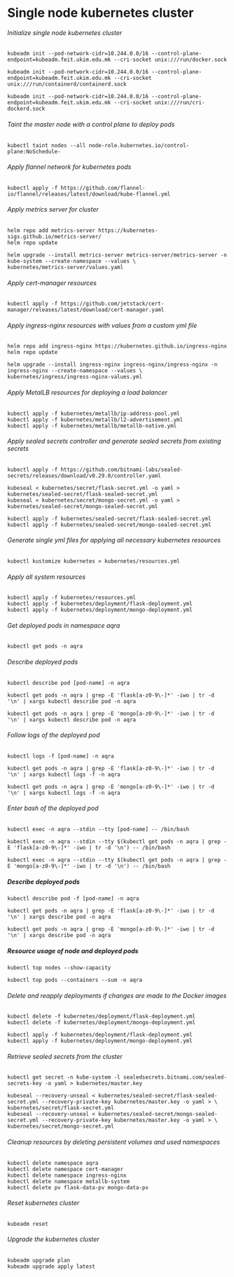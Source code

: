 # Single node kubernetes cluster

###### Initialize single node kubernetes cluster

```
kubeadm init --pod-network-cidr=10.244.0.0/16 --control-plane-endpoint=kubeadm.feit.ukim.edu.mk --cri-socket unix:///run/docker.sock
```

```
kubeadm init --pod-network-cidr=10.244.0.0/16 --control-plane-endpoint=kubeadm.feit.ukim.edu.mk --cri-socket unix:///run/containerd/containerd.sock
```

```
kubeadm init --pod-network-cidr=10.244.0.0/16 --control-plane-endpoint=kubeadm.feit.ukim.edu.mk --cri-socket unix:///run/cri-dockerd.sock
```

###### Taint the master node with a control plane to deploy pods

```
kubectl taint nodes --all node-role.kubernetes.io/control-plane:NoSchedule-
```

###### Apply flannel network for kubernetes pods

```
kubectl apply -f https://github.com/flannel-io/flannel/releases/latest/download/kube-flannel.yml
```

###### Apply metrics server for cluster

```
helm repo add metrics-server https://kubernetes-sigs.github.io/metrics-server/
helm repo update
```

```
helm upgrade --install metrics-server metrics-server/metrics-server -n kube-system --create-namespace --values \
kubernetes/metrics-server/values.yaml
```

###### Apply cert-manager resources

```
kubectl apply -f https://github.com/jetstack/cert-manager/releases/latest/download/cert-manager.yaml
```

###### Apply ingress-nginx resources with values from a custom yml file

```
helm repo add ingress-nginx https://kubernetes.github.io/ingress-nginx
helm repo update
```

```
helm upgrade --install ingress-nginx ingress-nginx/ingress-nginx -n ingress-nginx --create-namespace --values \
kubernetes/ingress/ingress-nginx-values.yml
```

###### Apply MetalLB resources for deploying a load balancer

```
kubectl apply -f kubernetes/metallb/ip-address-pool.yml
kubectl apply -f kubernetes/metallb/l2-advertisement.yml
kubectl apply -f kubernetes/metallb/metallb-native.yml
```

###### Apply sealed secrets controller and generate sealed secrets from existing secrets

```
kubectl apply -f https://github.com/bitnami-labs/sealed-secrets/releases/download/v0.29.0/controller.yaml
```

```
kubeseal < kubernetes/secret/flask-secret.yml -o yaml > kubernetes/sealed-secret/flask-sealed-secret.yml
kubeseal < kubernetes/secret/mongo-secret.yml -o yaml > kubernetes/sealed-secret/mongo-sealed-secret.yml
```

```
kubectl apply -f kubernetes/sealed-secret/flask-sealed-secret.yml
kubectl apply -f kubernetes/sealed-secret/mongo-sealed-secret.yml
```

###### Generate single yml files for applying all necessary kubernetes resources

```
kubectl kustomize kubernetes > kubernetes/resources.yml
```

###### Apply all system resources

```
kubectl apply -f kubernetes/resources.yml
kubectl apply -f kubernetes/deployment/flask-deployment.yml
kubectl apply -f kubernetes/deployment/mongo-deployment.yml
```

###### Get deployed pods in namespace aqra

```
kubectl get pods -n aqra
```

###### Describe deployed pods

```
kubectl describe pod [pod-name] -n aqra
```

```
kubectl get pods -n aqra | grep -E 'flask[a-z0-9\-]*' -iwo | tr -d '\n' | xargs kubectl describe pod -n aqra
```

```
kubectl get pods -n aqra | grep -E 'mongo[a-z0-9\-]*' -iwo | tr -d '\n' | xargs kubectl describe pod -n aqra
```

###### Follow logs of the deployed pod

```
kubectl logs -f [pod-name] -n aqra
```

```
kubectl get pods -n aqra | grep -E 'flask[a-z0-9\-]*' -iwo | tr -d '\n' | xargs kubectl logs -f -n aqra
```

```
kubectl get pods -n aqra | grep -E 'mongo[a-z0-9\-]*' -iwo | tr -d '\n' | xargs kubectl logs -f -n aqra
```

###### Enter bash of the deployed pod

```
kubectl exec -n aqra --stdin --tty [pod-name] -- /bin/bash
```

```
kubectl exec -n aqra --stdin --tty $(kubectl get pods -n aqra | grep -E 'flask[a-z0-9\-]*' -iwo | tr -d '\n') -- /bin/bash
```

```
kubectl exec -n aqra --stdin --tty $(kubectl get pods -n aqra | grep -E 'mongo[a-z0-9\-]*' -iwo | tr -d '\n') -- /bin/bash
```

##### Describe deployed pods

```
kubectl describe pod -f [pod-name] -n aqra
```

```
kubectl get pods -n aqra | grep -E 'flask[a-z0-9\-]*' -iwo | tr -d '\n' | xargs describe pod -n aqra
```

```
kubectl get pods -n aqra | grep -E 'mongo[a-z0-9\-]*' -iwo | tr -d '\n' | xargs describe pod -n aqra
```

##### Resource usage of node and deployed pods

```
kubectl top nodes --show-capacity
```

```
kubectl top pods --containers --sum -n aqra
```

###### Delete and reapply deployments if changes are made to the Docker images

```
kubectl delete -f kubernetes/deployment/flask-deployment.yml
kubectl delete -f kubernetes/deployment/mongo-deployment.yml
```

```
kubectl apply -f kubernetes/deployment/flask-deployment.yml
kubectl apply -f kubernetes/deployment/mongo-deployment.yml
```

###### Retrieve sealed secrets from the cluster

```
kubectl get secret -n kube-system -l sealedsecrets.bitnami.com/sealed-secrets-key -o yaml > kubernetes/master.key

kubeseal --recovery-unseal < kubernetes/sealed-secret/flask-sealed-secret.yml --recovery-private-key kubernetes/master.key -o yaml > \
kubernetes/secret/flask-secret.yml
kubeseal --recovery-unseal < kubernetes/sealed-secret/mongo-sealed-secret.yml --recovery-private-key kubernetes/master.key -o yaml > \
kubernetes/secret/mongo-secret.yml
```

###### Cleanup resources by deleting persistent volumes and used namespaces

```
kubectl delete namespace aqra
kubectl delete namespace cert-manager
kubectl delete namespace ingress-nginx
kubectl delete namespace metallb-system
kubectl delete pv flask-data-pv mongo-data-pv
```

###### Reset kubernetes cluster

```
kubeadm reset
```

###### Upgrade the kubernetes cluster

```
kubeadm upgrade plan
kubeadm upgrade apply latest
```